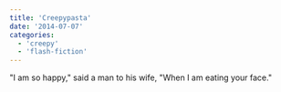 ```yaml
---
title: 'Creepypasta'
date: '2014-07-07'
categories:
  - 'creepy'
  - 'flash-fiction'
---
```


"I am so happy," said a man to his wife, "When I am eating your face."


<!-- truncate -->
